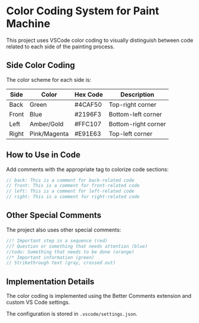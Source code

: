 # Color Coding System for Paint Machine

This project uses VSCode color coding to visually distinguish between code related to each side of the painting process.

## Side Color Coding

The color scheme for each side is:

| Side  | Color             | Hex Code | Description          |
|-------|-------------------|----------|----------------------|
| Back  | Green             | #4CAF50  | Top-right corner     |
| Front | Blue              | #2196F3  | Bottom-left corner   |
| Left  | Amber/Gold        | #FFC107  | Bottom-right corner  |
| Right | Pink/Magenta      | #E91E63  | Top-left corner      |

## How to Use in Code

Add comments with the appropriate tag to colorize code sections:

```cpp
// back: This is a comment for back-related code
// front: This is a comment for front-related code
// left: This is a comment for left-related code
// right: This is a comment for right-related code
```

## Other Special Comments

The project also uses other special comments:

```cpp
//! Important step in a sequence (red)
//? Question or something that needs attention (blue)
//todo: Something that needs to be done (orange)
//* Important information (green)
// Strikethrough text (gray, crossed out)
```

## Implementation Details

The color coding is implemented using the Better Comments extension and custom VS Code settings.

The configuration is stored in `.vscode/settings.json`. 